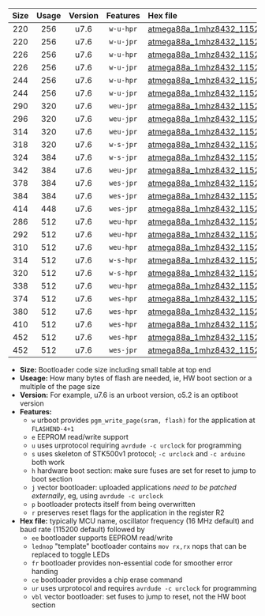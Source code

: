 |Size|Usage|Version|Features|Hex file|
|:-:|:-:|:-:|:-:|:--|
|220|256|u7.6|`w-u-hpr`|[atmega88a_1mhz8432_115200bps_ur.hex](https://raw.githubusercontent.com/stefanrueger/urboot/main/bootloaders/atmega88a/fcpu_1mhz8432/115200_bps/atmega88a_1mhz8432_115200bps_ur.hex)|
|220|256|u7.6|`w-u-jpr`|[atmega88a_1mhz8432_115200bps_ur_vbl.hex](https://raw.githubusercontent.com/stefanrueger/urboot/main/bootloaders/atmega88a/fcpu_1mhz8432/115200_bps/atmega88a_1mhz8432_115200bps_ur_vbl.hex)|
|226|256|u7.6|`w-u-hpr`|[atmega88a_1mhz8432_115200bps_lednop_ur.hex](https://raw.githubusercontent.com/stefanrueger/urboot/main/bootloaders/atmega88a/fcpu_1mhz8432/115200_bps/atmega88a_1mhz8432_115200bps_lednop_ur.hex)|
|226|256|u7.6|`w-u-jpr`|[atmega88a_1mhz8432_115200bps_lednop_ur_vbl.hex](https://raw.githubusercontent.com/stefanrueger/urboot/main/bootloaders/atmega88a/fcpu_1mhz8432/115200_bps/atmega88a_1mhz8432_115200bps_lednop_ur_vbl.hex)|
|244|256|u7.6|`w-u-hpr`|[atmega88a_1mhz8432_115200bps_lednop_fr_ur.hex](https://raw.githubusercontent.com/stefanrueger/urboot/main/bootloaders/atmega88a/fcpu_1mhz8432/115200_bps/atmega88a_1mhz8432_115200bps_lednop_fr_ur.hex)|
|244|256|u7.6|`w-u-jpr`|[atmega88a_1mhz8432_115200bps_lednop_fr_ur_vbl.hex](https://raw.githubusercontent.com/stefanrueger/urboot/main/bootloaders/atmega88a/fcpu_1mhz8432/115200_bps/atmega88a_1mhz8432_115200bps_lednop_fr_ur_vbl.hex)|
|290|320|u7.6|`weu-jpr`|[atmega88a_1mhz8432_115200bps_ee_ur_vbl.hex](https://raw.githubusercontent.com/stefanrueger/urboot/main/bootloaders/atmega88a/fcpu_1mhz8432/115200_bps/atmega88a_1mhz8432_115200bps_ee_ur_vbl.hex)|
|296|320|u7.6|`weu-jpr`|[atmega88a_1mhz8432_115200bps_ee_lednop_ur_vbl.hex](https://raw.githubusercontent.com/stefanrueger/urboot/main/bootloaders/atmega88a/fcpu_1mhz8432/115200_bps/atmega88a_1mhz8432_115200bps_ee_lednop_ur_vbl.hex)|
|314|320|u7.6|`weu-jpr`|[atmega88a_1mhz8432_115200bps_ee_lednop_fr_ur_vbl.hex](https://raw.githubusercontent.com/stefanrueger/urboot/main/bootloaders/atmega88a/fcpu_1mhz8432/115200_bps/atmega88a_1mhz8432_115200bps_ee_lednop_fr_ur_vbl.hex)|
|318|320|u7.6|`w-s-jpr`|[atmega88a_1mhz8432_115200bps_vbl.hex](https://raw.githubusercontent.com/stefanrueger/urboot/main/bootloaders/atmega88a/fcpu_1mhz8432/115200_bps/atmega88a_1mhz8432_115200bps_vbl.hex)|
|324|384|u7.6|`w-s-jpr`|[atmega88a_1mhz8432_115200bps_lednop_vbl.hex](https://raw.githubusercontent.com/stefanrueger/urboot/main/bootloaders/atmega88a/fcpu_1mhz8432/115200_bps/atmega88a_1mhz8432_115200bps_lednop_vbl.hex)|
|342|384|u7.6|`weu-jpr`|[atmega88a_1mhz8432_115200bps_ee_lednop_fr_ce_ur_vbl.hex](https://raw.githubusercontent.com/stefanrueger/urboot/main/bootloaders/atmega88a/fcpu_1mhz8432/115200_bps/atmega88a_1mhz8432_115200bps_ee_lednop_fr_ce_ur_vbl.hex)|
|378|384|u7.6|`wes-jpr`|[atmega88a_1mhz8432_115200bps_ee_vbl.hex](https://raw.githubusercontent.com/stefanrueger/urboot/main/bootloaders/atmega88a/fcpu_1mhz8432/115200_bps/atmega88a_1mhz8432_115200bps_ee_vbl.hex)|
|384|384|u7.6|`wes-jpr`|[atmega88a_1mhz8432_115200bps_ee_lednop_vbl.hex](https://raw.githubusercontent.com/stefanrueger/urboot/main/bootloaders/atmega88a/fcpu_1mhz8432/115200_bps/atmega88a_1mhz8432_115200bps_ee_lednop_vbl.hex)|
|414|448|u7.6|`wes-jpr`|[atmega88a_1mhz8432_115200bps_ee_lednop_fr_vbl.hex](https://raw.githubusercontent.com/stefanrueger/urboot/main/bootloaders/atmega88a/fcpu_1mhz8432/115200_bps/atmega88a_1mhz8432_115200bps_ee_lednop_fr_vbl.hex)|
|286|512|u7.6|`weu-hpr`|[atmega88a_1mhz8432_115200bps_ee_ur.hex](https://raw.githubusercontent.com/stefanrueger/urboot/main/bootloaders/atmega88a/fcpu_1mhz8432/115200_bps/atmega88a_1mhz8432_115200bps_ee_ur.hex)|
|292|512|u7.6|`weu-hpr`|[atmega88a_1mhz8432_115200bps_ee_lednop_ur.hex](https://raw.githubusercontent.com/stefanrueger/urboot/main/bootloaders/atmega88a/fcpu_1mhz8432/115200_bps/atmega88a_1mhz8432_115200bps_ee_lednop_ur.hex)|
|310|512|u7.6|`weu-hpr`|[atmega88a_1mhz8432_115200bps_ee_lednop_fr_ur.hex](https://raw.githubusercontent.com/stefanrueger/urboot/main/bootloaders/atmega88a/fcpu_1mhz8432/115200_bps/atmega88a_1mhz8432_115200bps_ee_lednop_fr_ur.hex)|
|314|512|u7.6|`w-s-hpr`|[atmega88a_1mhz8432_115200bps.hex](https://raw.githubusercontent.com/stefanrueger/urboot/main/bootloaders/atmega88a/fcpu_1mhz8432/115200_bps/atmega88a_1mhz8432_115200bps.hex)|
|320|512|u7.6|`w-s-hpr`|[atmega88a_1mhz8432_115200bps_lednop.hex](https://raw.githubusercontent.com/stefanrueger/urboot/main/bootloaders/atmega88a/fcpu_1mhz8432/115200_bps/atmega88a_1mhz8432_115200bps_lednop.hex)|
|338|512|u7.6|`weu-hpr`|[atmega88a_1mhz8432_115200bps_ee_lednop_fr_ce_ur.hex](https://raw.githubusercontent.com/stefanrueger/urboot/main/bootloaders/atmega88a/fcpu_1mhz8432/115200_bps/atmega88a_1mhz8432_115200bps_ee_lednop_fr_ce_ur.hex)|
|374|512|u7.6|`wes-hpr`|[atmega88a_1mhz8432_115200bps_ee.hex](https://raw.githubusercontent.com/stefanrueger/urboot/main/bootloaders/atmega88a/fcpu_1mhz8432/115200_bps/atmega88a_1mhz8432_115200bps_ee.hex)|
|380|512|u7.6|`wes-hpr`|[atmega88a_1mhz8432_115200bps_ee_lednop.hex](https://raw.githubusercontent.com/stefanrueger/urboot/main/bootloaders/atmega88a/fcpu_1mhz8432/115200_bps/atmega88a_1mhz8432_115200bps_ee_lednop.hex)|
|410|512|u7.6|`wes-hpr`|[atmega88a_1mhz8432_115200bps_ee_lednop_fr.hex](https://raw.githubusercontent.com/stefanrueger/urboot/main/bootloaders/atmega88a/fcpu_1mhz8432/115200_bps/atmega88a_1mhz8432_115200bps_ee_lednop_fr.hex)|
|452|512|u7.6|`wes-hpr`|[atmega88a_1mhz8432_115200bps_ee_lednop_fr_ce.hex](https://raw.githubusercontent.com/stefanrueger/urboot/main/bootloaders/atmega88a/fcpu_1mhz8432/115200_bps/atmega88a_1mhz8432_115200bps_ee_lednop_fr_ce.hex)|
|452|512|u7.6|`wes-jpr`|[atmega88a_1mhz8432_115200bps_ee_lednop_fr_ce_vbl.hex](https://raw.githubusercontent.com/stefanrueger/urboot/main/bootloaders/atmega88a/fcpu_1mhz8432/115200_bps/atmega88a_1mhz8432_115200bps_ee_lednop_fr_ce_vbl.hex)|

- **Size:** Bootloader code size including small table at top end
- **Useage:** How many bytes of flash are needed, ie, HW boot section or a multiple of the page size
- **Version:** For example, u7.6 is an urboot version, o5.2 is an optiboot version
- **Features:**
  + `w` urboot provides `pgm_write_page(sram, flash)` for the application at `FLASHEND-4+1`
  + `e` EEPROM read/write support
  + `u` uses urprotocol requiring `avrdude -c urclock` for programming
  + `s` uses skeleton of STK500v1 protocol; `-c urclock` and `-c arduino` both work
  + `h` hardware boot section: make sure fuses are set for reset to jump to boot section
  + `j` vector bootloader: uploaded applications *need to be patched externally*, eg, using `avrdude -c urclock`
  + `p` bootloader protects itself from being overwritten
  + `r` preserves reset flags for the application in the register R2
- **Hex file:** typically MCU name, oscillator frequency (16 MHz default) and baud rate (115200 default) followed by
  + `ee` bootloader supports EEPROM read/write
  + `lednop` "template" bootloader contains `mov rx,rx` nops that can be replaced to toggle LEDs
  + `fr` bootloader provides non-essential code for smoother error handing
  + `ce` bootloader provides a chip erase command
  + `ur` uses urprotocol and requires `avrdude -c urclock` for programming
  + `vbl` vector bootloader: set fuses to jump to reset, not the HW boot section

